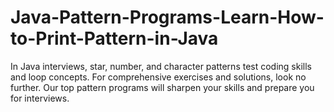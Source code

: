 # Java-Pattern-Programs-Learn-How-to-Print-Pattern-in-Java
In Java interviews, star, number, and character patterns test coding skills and loop concepts. For comprehensive exercises and solutions, look no further. Our top pattern programs will sharpen your skills and prepare you for interviews.
